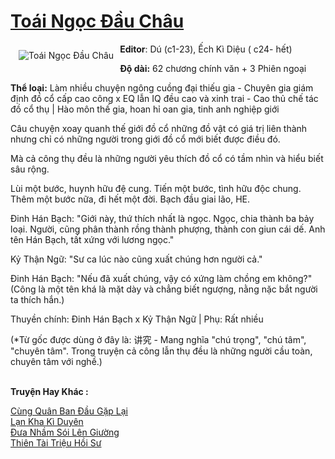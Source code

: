 <a href="https://utruyen.com/toai-ngoc-dau-chau/18762/" title="Toái Ngọc Đầu Châu"><h1>Toái Ngọc Đầu Châu</h1></a><div style="display:table"><img align="right" style="float: left; padding: 10px;" src="https://utruyen.com/images/story/200x260/toai-ngoc-dau-chau.jpg" alt="Toái Ngọc Đầu Châu"><b>Editor</b>: Dú (c1-23), Ếch Kì Diệu ( c24- hết)<p></p><b>Độ dài:</b> 62 chương chính văn + 3 Phiên ngoại<p></p><b>Thể loại:</b> Làm nhiều chuyện ngông cuồng đại thiếu gia - Chuyên gia giám định đồ cổ cấp cao công x EQ lẫn IQ đều cao và xinh trai - Cao thủ chế tác đồ cổ thụ | Hào môn thế gia, hoan hỉ oan gia, tinh anh nghiệp giới<p></p>Câu chuyện xoay quanh thế giới đồ cổ những đồ vật có giá trị liên thành nhưng chỉ có những người trong giới đồ cổ mới biết được điều đó.<p></p>Mà cả công thụ đều là những người yêu thích đồ cổ có tầm nhìn và hiểu biết sâu rộng.<p></p>Lùi một bước, huynh hữu đệ cung. Tiến một bước, tình hữu độc chung. Thêm một bước nữa, đi hết một đời. Bạch đầu giai lão, HE.<p></p>Đinh Hán Bạch: "Giới này, thứ thích nhất là ngọc. Ngọc, chia thành ba bảy loại. Người, cũng phân thành rồng thành phượng, thành con giun cái dế. Anh tên Hán Bạch, tất xứng với lương ngọc."<p></p>Kỷ Thận Ngữ: "Sư ca lúc nào cũng xuất chúng hơn người cả."<p></p>Đinh Hán Bạch: "Nếu đã xuất chúng, vậy có xứng làm chồng em không?" (Công là một tên khá là mặt dày và chẳng biết ngượng, nằng nặc bắt người ta thích hắn.)<p></p>Thuyền chính: Đinh Hán Bạch x Kỷ Thận Ngữ | Phụ: Rất nhiều<p></p>(*Từ gốc được dùng ở đây là: 讲究 - Mang nghĩa "chú trọng", "chú tâm", "chuyên tâm". Trong truyện cả công lẫn thụ đều là những người cầu toàn, chuyên tâm với nghề.)</div><p><br><b>Truyện Hay Khác :</b></p><a href="https://utruyen.com/cung-quan-ban-dau-gap-lai/18720/" alt="Cùng Quân Ban Đầu Gặp Lại">Cùng Quân Ban Đầu Gặp Lại</a><br/><a href="https://www.flickr.com/photos/183745219@N08/49384624853/" alt="Lạn Kha Kì Duyên">Lạn Kha Kì Duyên</a><br/><a href="https://github.com/quanluxury/truyenhot/tree/master/truyenhay/17176/" alt="Đưa Nhầm Sói Lên Giường">Đưa Nhầm Sói Lên Giường</a><br/><a href="https://github.com/quanluxury/truyenhot/tree/master/truyenhay/17460/" alt="Thiên Tài Triệu Hồi Sư">Thiên Tài Triệu Hồi Sư</a><br/>